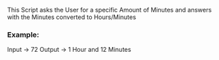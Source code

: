 This Script asks the User for a specific Amount of Minutes and answers with the Minutes converted to Hours/Minutes

### Example:

Input -> 72
Output -> 1 Hour and 12 Minutes
